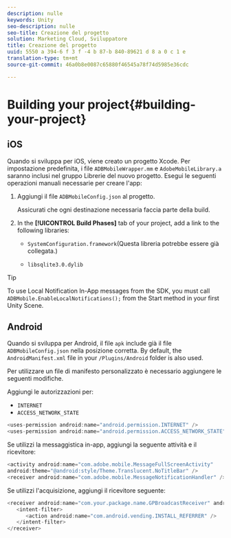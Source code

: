 ```yaml
---
description: nulle
keywords: Unity
seo-description: nulle
seo-title: Creazione del progetto
solution: Marketing Cloud, Sviluppatore
title: Creazione del progetto
uuid: 5550 a 394-6 f 3 f -4 b 87-b 840-89621 d 8 a 0 c 1 e
translation-type: tm+mt
source-git-commit: 46a0b8e0087c65880f46545a78f74d5985e36cdc

---
```



# Building your project{#building-your-project}

## iOS

Quando si sviluppa per iOS, viene creato un progetto Xcode. Per impostazione predefinita, i file `ADBMobileWrapper.mm` e `AdobeMobileLibrary.a` saranno inclusi nel gruppo Librerie del nuovo progetto. Esegui le seguenti operazioni manuali necessarie per creare l'app:

1. Aggiungi il file `ADBMobileConfig.json` al progetto.

   Assicurati che ogni destinazione necessaria faccia parte della build.

1. In the **[!UICONTROL Build Phases]** tab of your project, add a link to the following libraries:

   * `SystemConfiguration.framework`(Questa libreria potrebbe essere già collegata.)

   * `libsqlite3.0.dylib`

>[!TIP]
>
>To use Local Notification In-App messages from the SDK, you must call `ADBMobile.EnableLocalNotifications();` from the Start method in your first Unity Scene.

## Android

Quando si sviluppa per Android, il file `apk` include già il file `ADBMobileConfig.json` nella posizione corretta. By default, the `AndroidManifest.xml` file in your `/Plugins/Android` folder is also used.

Per utilizzare un file di manifesto personalizzato è necessario aggiungere le seguenti modifiche.

Aggiungi le autorizzazioni per:

* `INTERNET`
* `ACCESS_NETWORK_STATE`

```java
<uses-permission android:name="android.permission.INTERNET" /> 
<uses-permission android:name="android.permission.ACCESS_NETWORK_STATE" />
```

Se utilizzi la messaggistica in-app, aggiungi la seguente attività e il ricevitore:

```java
<activity android:name="com.adobe.mobile.MessageFullScreenActivity"  
android:theme="@android:style/Theme.Translucent.NoTitleBar" /> 
<receiver android:name="com.adobe.mobile.MessageNotificationHandler" /> 
```

Se utilizzi l'acquisizione, aggiungi il ricevitore seguente:

```java
<receiver android:name="com.your.package.name.GPBroadcastReceiver" android:exported="true"> 
   <intent-filter> 
      <action android:name="com.android.vending.INSTALL_REFERRER" /> 
   </intent-filter> 
</receiver>
```
